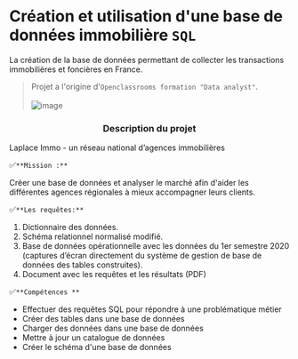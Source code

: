 # Création et utilisation d'une base de données immobilière  `SQL`

 La création de la base de données permettant de collecter les transactions immobilières et foncières en France.

> Projet  a l'origine d'`Openclassrooms formation "Data analyst"`.  <br> <br>
![image](https://github.com/ElenaBayk/Base_de_donnees_immobiliere_SQL/assets/141257192/ffe2e31f-af09-4cf1-acb2-3f44e72ad804)




###  <div align="center"> **Description du projet**</div>




 Laplace Immo - un réseau national d’agences immobilières
 

✅`**Mission :**`

Créer une base de  données et analyser le marché afin d'aider les différentes agences régionales à mieux accompagner leurs clients.

✅`**Les requêtes:**`


1. Dictionnaire des données.
2. Schéma relationnel normalisé modifié.
3. Base de données opérationnelle avec les données du 1er semestre 2020 (captures
d’écran directement du système de gestion de base de données des tables
construites).
4. Document avec les requêtes et les résultats (PDF)

✅`**Compétences **`
- Effectuer des requêtes SQL pour répondre à une problématique métier
- Créer des tables dans une base de données
- Charger des données dans une base de données
- Mettre à jour un catalogue de données
- Créer le schéma d'une base de données




